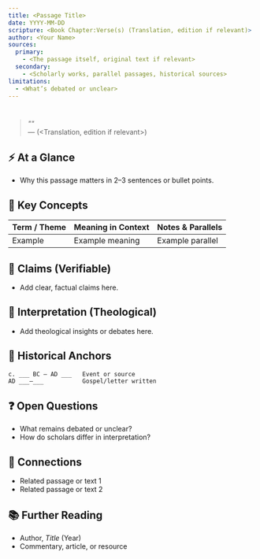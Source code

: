 ```yaml
---
title: <Passage Title>
date: YYYY-MM-DD
scripture: <Book Chapter:Verse(s) (Translation, edition if relevant)>
author: <Your Name>
sources:
  primary:
    - <The passage itself, original text if relevant>
  secondary:
    - <Scholarly works, parallel passages, historical sources>
limitations:
  - <What’s debated or unclear>
---
```


# <Passage Title>

> *"<Quoted passage>"*  
> — <Reference> (<Translation, edition if relevant>)

## ⚡ At a Glance
- Why this passage matters in 2–3 sentences or bullet points.

## 🔑 Key Concepts

| Term / Theme | Meaning in Context | Notes & Parallels |
|--------------|-------------------|-------------------|
| Example      | Example meaning    | Example parallel  |

## 📌 Claims (Verifiable)
- Add clear, factual claims here.

## 🤔 Interpretation (Theological)
- Add theological insights or debates here.

## 🧭 Historical Anchors
```text
c. ___ BC – AD ___   Event or source
AD ___–___           Gospel/letter written
```

## ❓ Open Questions
- What remains debated or unclear?  
- How do scholars differ in interpretation?  

## 🔗 Connections
- Related passage or text 1
- Related passage or text 2

## 📚 Further Reading
- Author, *Title* (Year)
- Commentary, article, or resource
